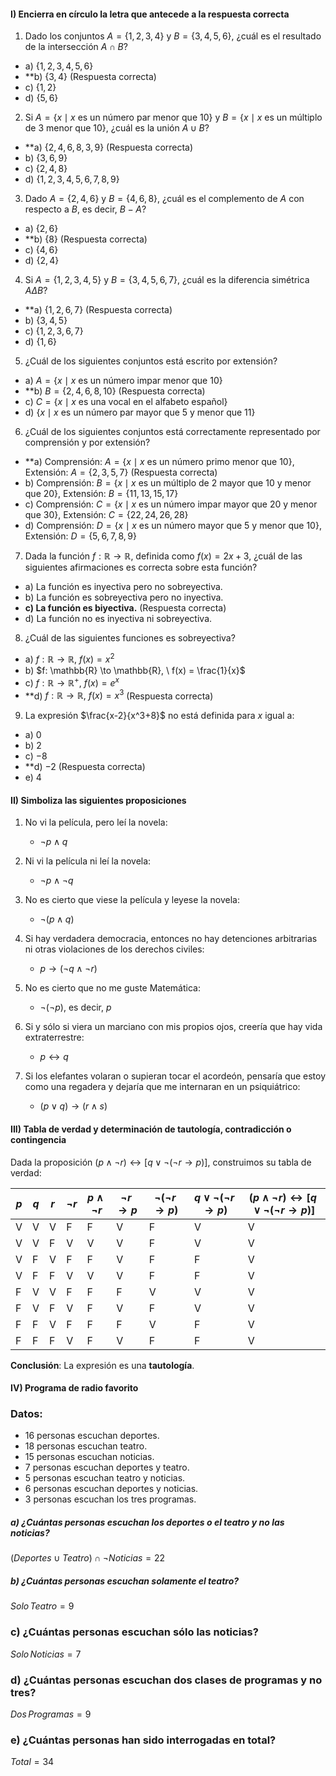 #### I) Encierra en círculo la letra que antecede a la respuesta correcta
1) Dado los conjuntos $A = \{1,2,3,4\}$ y $B = \{3,4,5,6\}$, ¿cuál es el resultado de la intersección $A \cap B$?
- a) $\{1,2,3,4,5,6\}$
- **b) $\{3,4\}$ (Respuesta correcta)
- c) $\{1,2\}$
- d) $\{5,6\}$

2) Si $A = \{x \mid x \text{ es un número par menor que 10}\}$ y $B = \{x \mid x \text{ es un múltiplo de 3 menor que 10}\}$, ¿cuál es la unión $A \cup B$?
- **a) $\{2,4,6,8,3,9\}$ (Respuesta correcta)
- b) $\{3,6,9\}$
- c) $\{2,4,8\}$
- d) $\{1,2,3,4,5,6,7,8,9\}$

3) Dado $A = \{2,4,6\}$ y $B = \{4,6,8\}$, ¿cuál es el complemento de $A$ con respecto a $B$, es decir, $B - A$?
- a) $\{2,6\}$
- **b) $\{8\}$ (Respuesta correcta)
- c) $\{4,6\}$
- d) $\{2,4\}$

4) Si $A = \{1,2,3,4,5\}$ y $B = \{3,4,5,6,7\}$, ¿cuál es la diferencia simétrica $A \Delta B$?
- **a) $\{1,2,6,7\}$ (Respuesta correcta)
- b) $\{3,4,5\}$
- c) $\{1,2,3,6,7\}$
- d) $\{1,6\}$

5) ¿Cuál de los siguientes conjuntos está escrito por extensión?
- a) $A = \{x \mid x \text{ es un número impar menor que 10}\}$
- **b) $B = \{2,4,6,8,10\}$ (Respuesta correcta)
- c) $C = \{x \mid x \text{ es una vocal en el alfabeto español}\}$
- d) $\{x \mid x \text{ es un número par mayor que 5 y menor que 11}\}$

6) ¿Cuál de los siguientes conjuntos está correctamente representado por comprensión y por extensión?
- **a) Comprensión: $A = \{x \mid x \text{ es un número primo menor que 10}\}$, Extensión: $A = \{2,3,5,7\}$ (Respuesta correcta)
- b) Comprensión: $B = \{x \mid x \text{ es un múltiplo de 2 mayor que 10 y menor que 20}\}$, Extensión: $B = \{11,13,15,17\}$
- c) Comprensión: $C = \{x \mid x \text{ es un número impar mayor que 20 y menor que 30}\}$, Extensión: $C = \{22,24,26,28\}$
- d) Comprensión: $D = \{x \mid x \text{ es un número mayor que 5 y menor que 10}\}$, Extensión: $D = \{5,6,7,8,9\}$

7) Dada la función $f: \mathbb{R} \to \mathbb{R}$, definida como $f(x) = 2x + 3$, ¿cuál de las siguientes afirmaciones es correcta sobre esta función?
- a) La función es inyectiva pero no sobreyectiva.
- b) La función es sobreyectiva pero no inyectiva.
- **c) La función es biyectiva.** (Respuesta correcta)
- d) La función no es inyectiva ni sobreyectiva.

8) ¿Cuál de las siguientes funciones es sobreyectiva?
- a) $f: \mathbb{R} \to \mathbb{R}, \ f(x) = x^2$
- b) $f: \mathbb{R} \to \mathbb{R}, \ f(x) = \frac{1}{x}$
- c) $f: \mathbb{R} \to \mathbb{R}^+, \ f(x) = e^x$
- **d) $f: \mathbb{R} \to \mathbb{R}, \ f(x) = x^3$ (Respuesta correcta)

9) La expresión $\frac{x-2}{x^3+8}$ no está definida para $x$ igual a:
- a) $0$
- b) $2$
- c) $-8$
- **d) $-2$ (Respuesta correcta)
- e) $4$

#### II) Simboliza las siguientes proposiciones

1) No vi la película, pero leí la novela:
   - $\neg p \land q$

2) Ni vi la película ni leí la novela:
   - $\neg p \land \neg q$

3) No es cierto que viese la película y leyese la novela:
   - $\neg (p \land q)$

4) Si hay verdadera democracia, entonces no hay detenciones arbitrarias ni otras violaciones de los derechos civiles:
   - $p \to (\neg q \land \neg r)$

5) No es cierto que no me guste Matemática:
   - $\neg (\neg p)$, es decir, $p$

6) Si y sólo si viera un marciano con mis propios ojos, creería que hay vida extraterrestre:
   - $p \leftrightarrow q$

7) Si los elefantes volaran o supieran tocar el acordeón, pensaría que estoy como una regadera y dejaría que me internaran en un psiquiátrico:
   - $(p \lor q) \to (r \land s)$

#### III) Tabla de verdad y determinación de tautología, contradicción o contingencia

Dada la proposición $(p \land \neg r) \leftrightarrow [q \lor \neg (\neg r \to p)]$, construimos su tabla de verdad:

| $p$ | $q$ | $r$ | $\neg r$ | $p \land \neg r$ | $\neg r \to p$ | $\neg (\neg r \to p)$ | $q \lor \neg (\neg r \to p)$ | $(p \land \neg r) \leftrightarrow [q \lor \neg (\neg r \to p)]$ |
| --- | --- | --- | -------- | ---------------- | -------------- | --------------------- | ---------------------------- | --------------------------------------------------------------- |
| V   | V   | V   | F        | F                | V              | F                     | V                            | V                                                               |
| V   | V   | F   | V        | V                | V              | F                     | V                            | V                                                               |
| V   | F   | V   | F        | F                | V              | F                     | F                            | V                                                               |
| V   | F   | F   | V        | V                | V              | F                     | F                            | V                                                               |
| F   | V   | V   | F        | F                | F              | V                     | V                            | V                                                               |
| F   | V   | F   | V        | F                | V              | F                     | V                            | V                                                               |
| F   | F   | V   | F        | F                | F              | V                     | F                            | V                                                               |
| F   | F   | F   | V        | F                | V              | F                     | F                            | V                                                               |

**Conclusión**: La expresión es una **tautología**.

#### IV) Programa de radio favorito

### Datos:
- 16 personas escuchan deportes.
- 18 personas escuchan teatro.
- 15 personas escuchan noticias.
- 7 personas escuchan deportes y teatro.
- 5 personas escuchan teatro y noticias.
- 6 personas escuchan deportes y noticias.
- 3 personas escuchan los tres programas.

##### a) ¿Cuántas personas escuchan los deportes o el teatro y no las noticias?
$(Deportes \cup Teatro) \cap \neg Noticias = 22$

##### b) ¿Cuántas personas escuchan solamente el teatro?
$Solo \, Teatro = 9$

### c) ¿Cuántas personas escuchan sólo las noticias?

$Solo \, Noticias = 7$

### d) ¿Cuántas personas escuchan dos clases de programas y no tres?

$Dos \, Programas = 9$

### e) ¿Cuántas personas han sido interrogadas en total?

$Total = 34$